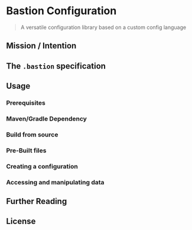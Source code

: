 # Bastion Configuration 
> A versatile configuration library based on a custom config language

## Mission / Intention

## The ``.bastion`` specification

## Usage
### Prerequisites
### Maven/Gradle Dependency
### Build from source
### Pre-Built files
### Creating a configuration
### Accessing and manipulating data

## Further Reading

## License

